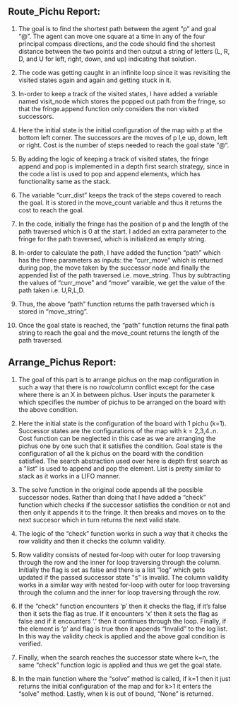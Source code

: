 ## Route_Pichu Report:


1. The goal is to find the shortest path between the agent “p” and goal “@”. The agent can move one square at a time in any of the four principal compass directions, and the code should find the shortest distance between the two points and then output a string of letters (L, R, D, and U for left, right, down, and up) indicating that solution. 

2. The code was getting caught in an infinite loop since it was revisiting the visited states again and again and getting stuck in it.

3. In-order to keep a track of the visited states, I have added a variable named visit_node which stores the popped out path from the fringe, so that the fringe.append function only considers the non visited successors.

4. Here the initial state is the initial configuration of the map with p at the bottom left corner. The successors are the moves of p I,e up, down, left or right. Cost is the number of steps needed to reach the goal state “@“. 

5. By adding the logic of keeping a track of visited states, the fringe append and pop is implemented in a depth first search strategy, since in the code a list is used to pop and append elements, which has functionality same as the stack.

6. The variable “curr_dist” keeps the track of the steps covered to reach the goal. It is stored in the move_count variable and thus it returns the cost to reach the goal. 

7. In the code, initially the fringe has the position of p and the length of the path traversed which is 0 at the start. I added an extra parameter to the fringe for the path traversed, which is initialized as empty string.

8. In-order to calculate the path, I have added the function “path” which has the three parameters as inputs: the “curr_move” which is returned during pop, the move taken by the successor node and finally the appended list of the path traversed i.e. move_string. Thus by subtracting the values of “curr_move” and “move” varaible, we get the value of the path taken i.e. U,R,L,D.

9. Thus, the above “path” function returns the path traversed which is stored in “move_string”.

10. Once the goal state is reached, the “path” function returns the final path string to reach the goal and the move_count returns the length of the path traversed.

## Arrange_Pichus Report:

1. The goal of this part is to arrange pichus on the map configuration in such a way that there is no row/column conflict except for the case where there is an X in between pichus. User inputs the parameter k which specifies the number of pichus to be arranged on the board with the above condition.

2. Here the initial state is the configuration of the board with 1 pichu (k=1). Successor states are the configurations of the map with k = 2,3,4..n. Cost function can be neglected in this case as we are arranging the pichus one by one such that it satisfies the condition. Goal state is the configuration of all the k pichus on the board with the condition satisfied. The search abstraction used over here is depth first search as a "list" is used to append and pop the element. List is pretty similar to stack as it works in a LIFO manner.

3. The solve function in the original code appends all the possible successor nodes. Rather than doing that I have added a “check” function which checks if the successor satisfies the condition or not and then only it appends it to the fringe. It then breaks and moves on to the next succesor which in turn returns the next valid state. 

4. The logic of the “check” function works in such a way that it checks the row validity and then it checks the column validity.

5. Row validity consists of nested for-loop with outer for loop traversing through the row and the inner for loop traversing through the column. Initially the flag is set as false and there is a list “log” which gets updated if the passed successor state "s" is invalid. The column validity works in a similar way with  nested for-loop with outer for loop traversing through the column and the inner for loop traversing through the row.

6. If the “check” function encounters ‘p’ then it checks the flag, if it’s false then it sets the flag as true. If it encounters ‘x’ then it sets the flag as false and if it encounters ‘.’ then it continues through the loop. Finally,  if the element is ‘p’ and flag is true then it appends “Invalid” to the log list. In this way the validity check is applied and the above goal condition is verified.

7. Finally, when the search reaches the successor state where k=n, the same “check” function logic is applied and thus we get the goal state.

8. In the main function where the “solve” method is called, if k=1 then it just returns the initial configuration of the map and for k>1 it enters the “solve” method. Lastly, when k is out of bound, “None” is returned.
